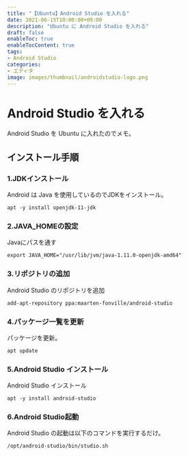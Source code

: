 ```yaml
---
title: "【Ubuntu】Android Studio を入れる"
date: 2021-06-15T10:00:00+09:00
description: "Ubuntu に Android Studio を入れる"
draft: false
enableToc: true
enableTocContent: true
tags: 
- Android Studio 
categories: 
- エディタ
image: images/thumbnail/androidstudio-logo.png
---
```


# Android Studio を入れる
Android Studio を Ubuntu に入れたのでメモ。

## インストール手順

### 1.JDKインストール
Android は Java を使用しているのでJDKをインストール。
```
apt -y install openjdk-11-jdk
```

### 2.JAVA_HOMEの設定
Javaにパスを通す
```
export JAVA_HOME="/usr/lib/jvm/java-1.11.0-openjdk-amd64"
```

### 3.リポジトリの追加
Android Studio のリポジトリを追加
```
add-apt-repository ppa:maarten-fonville/android-studio
```

### 4.パッケージ一覧を更新
パッケージを更新。
```
apt update
```

### 5.Android Studio インストール
Android Studio インストール
```
apt -y install android-studio
```

### 6.Android Studio起動
Android Studio の起動は以下のコマンドを実行するだけ。
```
/opt/android-studio/bin/studio.sh
```
